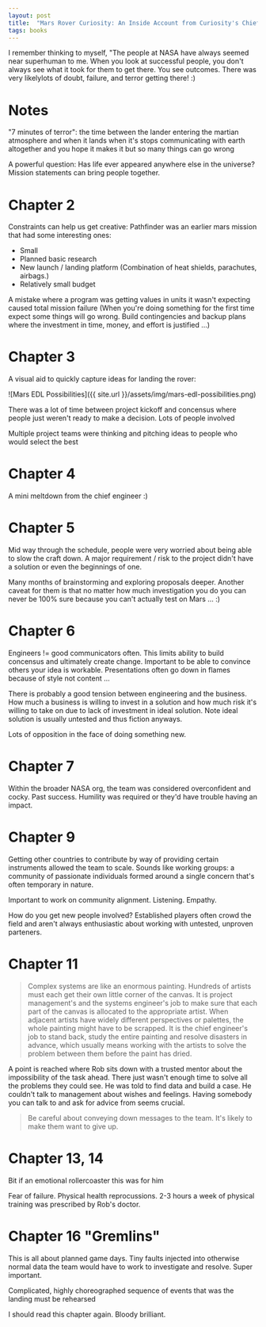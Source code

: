 ```yaml
---
layout: post
title:  "Mars Rover Curiosity: An Inside Account from Curiosity's Chief Engineer"
tags: books
---
```


I remember thinking to myself, "The people at NASA have always seemed near superhuman to me. When you look at successful people, you don't always see what it took for them to get there. You see outcomes. There was very likelylots of doubt, failure, and terror getting there! :)

# Notes

"7 minutes of terror": the time between the lander entering the martian atmosphere and when it lands when it's stops communicating with earth altogether and you hope it makes it but so many things can go wrong

A powerful question: Has life ever appeared anywhere else in the universe? Mission statements can bring people together.

# Chapter 2

Constraints can help us get creative: Pathfinder was an earlier mars mission that had some interesting ones:
- Small
- Planned basic research
- New launch / landing platform (Combination of heat shields, parachutes, airbags.)
- Relatively small budget

A mistake where a program was getting values in units it wasn't expecting caused total mission failure (When you're doing something for the first time expect some things will go wrong. Build contingencies and backup plans where the investment in time, money, and effort is justified ...)

# Chapter 3

A visual aid to quickly capture ideas for landing the rover:

![Mars EDL Possibilities]({{ site.url }}/assets/img/mars-edl-possibilities.png)

There was a lot of time between project kickoff and concensus where people just weren't ready to make a decision. Lots of people involved

Multiple project teams were thinking and pitching ideas to people who would select the best

# Chapter 4

A mini meltdown from the chief engineer :)

# Chapter 5

Mid way through the schedule, people were very worried about being able to slow the craft down. A major requirement / risk to the project didn't have a solution or even the beginnings of one.

Many months of brainstorming and exploring proposals deeper. Another caveat for them is that no matter how much investigation you do you can never be 100% sure because you can't actually test on Mars ... :)

# Chapter 6

Engineers != good communicators often. This limits ability to build concensus and ultimately create change. Important to be able to convince others your idea is workable. Presentations often go down in flames because of style not content ...

There is probably a good tension between engineering and the business. How much a business is willing to invest in a solution and how much risk it's willing to take on due to lack of investment in ideal solution. Note ideal solution is usually untested and thus fiction anyways.

Lots of opposition in the face of doing something new.

# Chapter 7

Within the broader NASA org, the team was considered overconfident and cocky. Past success. Humility was required or they'd have trouble having an impact.

# Chapter 9

Getting other countries to contribute by way of providing certain instruments allowed the team to scale. Sounds like working groups: a community of passionate individuals formed around a single concern that's often temporary in nature.

Important to work on community alignment. Listening. Empathy.

How do you get new people involved? Established players often crowd the field and aren't always enthusiastic about working with untested, unproven parteners.

# Chapter 11

> Complex systems are like an enormous painting. Hundreds of artists must each get their own little corner of the canvas. It is project management's and the systems engineer's job to make sure that each part of the canvas is allocated to the appropriate artist. When adjacent artists have widely different perspectives or palettes, the whole painting might have to be scrapped. It is the chief engineer's job to stand back, study the entire painting and resolve disasters in advance, which usually means working with the artists to solve the problem between them before the paint has dried.

A point is reached where Rob sits down with a trusted mentor about the impossibility of the task ahead. There just wasn't enough time to solve all the problems they could see. He was told to find data and build a case. He couldn't talk to management about wishes and feelings. Having somebody you can talk to and ask for advice from seems crucial.

> Be careful about conveying down messages to the team. It's likely to make them want to give up.

# Chapter 13, 14

Bit if an emotional rollercoaster this was for him

Fear of failure. Physical health reprocussions. 2-3 hours a week of physical training was prescribed by Rob's doctor.

# Chapter 16 "Gremlins"

This is all about planned game days. Tiny faults injected into otherwise normal data the team would have to work to investigate and resolve. Super important.

Complicated, highly choreographed sequence of events that was the landing must be rehearsed

I should read this chapter again. Bloody brilliant.